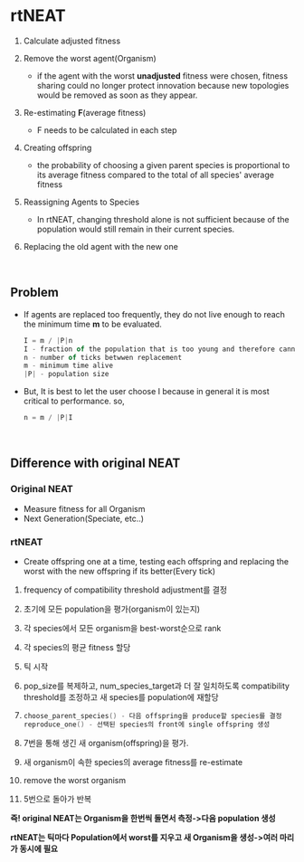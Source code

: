 # rtNEAT

1. Calculate adjusted fitness

2. Remove the worst agent(Organism)

   - if the agent with the worst **unadjusted** fitness were chosen, fitness sharing could no longer protect innovation because new topologies would be removed as soon as they appear.

3. Re-estimating **F**(average fitness)

   - F needs to be calculated in each step

4. Creating offspring

   - the probability of choosing a given parent species is proportional to its average fitness compared to the total of all species' average fitness

5. Reassigning Agents to Species

   - In rtNEAT, changing threshold alone is not sufficient because of the population would still remain in their current species.

6. Replacing the old agent with the new one

   ​

## Problem

- If agents are replaced too frequently, they do not live enough to reach the minimum time **m** to be evaluated.

  ```javascript
  I = m / |P|n
  I - fraction of the population that is too young and therefore cannot be replaced.
  n - number of ticks betwwen replacement
  m - minimum time alive
  |P| - population size
  ```

- But, It is best to let the user choose I because in general it is most critical to performance. so,

  ```javascript
  n = m / |P|I
  ```

  ​

## Difference with original NEAT

### Original NEAT

- Measure fitness for all Organism
- Next Generation(Speciate, etc..)

### rtNEAT

- Create offspring one at a time, testing each offspring and replacing the worst with the new offspring if its better(Every tick)

1. frequency of compatibility threshold adjustment를 결정

2. 초기에 모든 population을 평가(organism이 있는지)

3. 각 species에서 모든 organism을 best-worst순으로 rank

4. 각 species의 평균 fitness 할당

5. 틱 시작

6. pop_size를 복제하고, num_species_target과 더 잘 일치하도록 compatibility threshold를 조정하고 새 species를 population에 재할당

7. ```cpp
   choose_parent_species() - 다음 offspring을 produce할 species를 결정
   reproduce_one() - 선택된 species의 front에 single offspring 생성
   ```

8. 7번을 통해 생긴 새 organism(offspring)을 평가.

9. 새 organism이 속한 species의 average fitness를 re-estimate

10. remove the worst organism

11. 5번으로 돌아가 반복

**즉! original NEAT는 Organism을 한번씩 돌면서 측정->다음 population 생성**

**rtNEAT는 틱마다 Population에서 worst를 지우고 새 Organism을 생성->여러 마리가 동시에 필요**